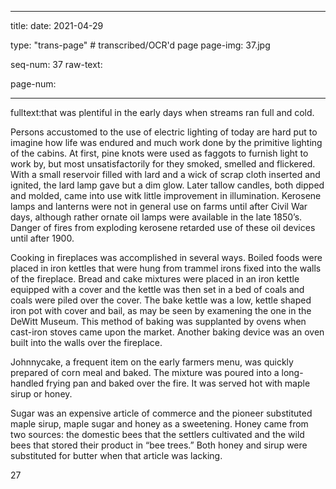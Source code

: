 
---

title: 
date: 2021-04-29

type: "trans-page" # transcribed/OCR'd page
page-img: 37.jpg

seq-num: 37
raw-text:

page-num:

---

fulltext:that was plentiful in the early days when streams ran full and cold.

Persons accustomed to the use of electric lighting of today are hard put to imagine how life was endured and much work done by the primitive lighting of the cabins. At first, pine knots were used as faggots to furnish light to work by, but most unsatisfactorily for they smoked, smelled and flickered. With a small reservoir filled with lard and a wick of scrap cloth inserted and ignited, the lard lamp gave but a dim glow. Later tallow candles, both dipped and molded, came into use witk little improvement in illumination. Kerosene lamps and lanterns were not in general use on farms until after Civil War days, although rather ornate oil lamps were available in the late 1850’s. Danger of fires from exploding kerosene retarded use of these oil devices until after 1900.

Cooking in fireplaces was accomplished in several ways. Boiled foods were placed in iron kettles that were hung from trammel irons fixed into the walls of the fireplace. Bread and cake mixtures were placed in an iron kettle equipped with a cover and the kettle was then set in a bed of coals and coals were piled over the cover. The bake kettle was a low, kettle shaped iron pot with cover and bail, as may be seen by examening the one in the DeWitt Museum. This method of baking was supplanted by ovens when cast-iron stoves came upon the market. Another baking device was an oven built into the walls over the fireplace.

Johnnycake, a frequent item on the early farmers menu, was quickly prepared of corn meal and baked. The mixture was poured into a long-handled frying pan and baked over the fire. It was served hot with maple sirup or honey.

Sugar was an expensive article of commerce and the pioneer substituted maple sirup, maple sugar and honey as a sweetening. Honey came from two sources: the domestic bees that the settlers cultivated and the wild bees that stored their product in “bee trees.” Both honey and sirup were substituted for butter when that article was lacking.

27 
